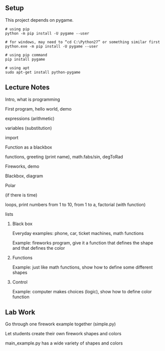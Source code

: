 ## Setup

This project depends on pygame.

    # using pip
    python -m pip install -U pygame --user

    # for windows, may need to “cd C:\Python27” or something similar first
    python.exe -m pip install -U pygame --user

    # using pip command
    pip install pygame

    # using apt
    sudo apt-get install python-pygame


## Lecture Notes

Intro, what is programming

First program, hello world, demo

expressions (arithmetic)

variables (substitution)

import

Function as a blackbox

functions, greeting (print name), math.fabs/sin, degToRad



Fireworks, demo

Blackbox, diagram

Polar




(if there is time)

loops, print numbers from 1 to 10, from 1 to a, factorial (with function)

lists





1. Black box

    Everyday examples: phone, car, ticket machines, math functions

    Example: fireworks program, give it a function that defines the shape
    and that defines the color

2. Functions

    Example: just like math functions, show how to define some different
    shapes

3. Control

    Example: computer makes choices (logic), show how to define color
    function

## Lab Work

Go through one firework example together (simple.py)

Let students create their own firework shapes and colors

main_example.py has a wide variety of shapes and colors
